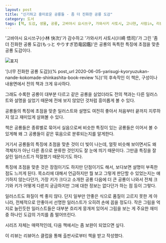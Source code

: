 ```yaml
---
layout: post
title: "신기하고 흥미로운 공룡들 - 좀 더 진화한 공룡 도감"
category: 도서
tags: [책, 도감, 생물, 공룡, 고바야시 요시쓰구, 가와사키 사토시, 고나현, 사람in, 리뷰어스 클럽, 서평]
---
```


'고바야시 요시쓰구(小林 快次)'가 감수하고
'가와사키 사토시(川崎 悟司)'가 그린
'좀 더 진화한 공룡 도감(もっと やりすぎ恐竜図鑑)'은
공룡의 독특한 특징에 초점을 맞춘 공룡 도감이다.

![표지](https://images2.imgbox.com/e5/b3/PSUqaNhL_o.jpg)

'[너무 진화한 공룡 도감]({% post_url 2020-06-05-yarisugi-kyoryuzukan-nande-kokomade-shinkashita-book-review %})'의 후속작인 이 책은,
구성이나 내용면에서 전의 책과 크게 유사하다.

그래도 수록한 공룡이 대부분 다르고
같은 공룡을 실었더라도 전의 책과는 다른 일러스트와 설명을 실었기 때문에
전에 보지 않았던 것처럼 흥미롭게 볼 수 있다.

공룡들의 특징에 초점을 맞춘 일러스트와 설명도 여전히 좋아서
처음부터 끝까지 지루하지 않고 재미있게 살펴볼 수 있다.

책은 공룡들은 종류별로 묶어서 실음으로써
비슷한 특징이 있는 공룡들은 이어서 볼 수 있게해
왜 그 공룡들이 같은 묶음으로 분류되는지를 알게한다.

거기서 공룡들의 특징에 초점을 맞춘 것이 더 빛이 나는데,
얼핏 비슷해 보이면서도 왜 객체차가 아닌 다른 종으로 분류한 것인지도 잘 눈에 띄기 때문이다.
그만큼 특징을 잘 살린 일러스트가 적절했기 때문이기도 하다.

특징에 초점을 맞춘 것은 장점이기도 하지만 단점이기도 해서,
보다보면 설명이 부족한 점도 느끼게 된다.
목소리에 대해서 언급하지만 뭘 보고 그렇게 판단할 수 있었는지는 얘기하지 않는다던가,
가장 키가 크다고 소개한 공룡 다음에 더 큰 공룡이 나와서
전체 크기와 키가 어떻게 다른지 궁금하지만 그에 대한 정보는 없다던가 하는 점 등이 그렇다.

일러스트도 화질이 썩 좋지 않다.
단지 일부만 안좋은 식으로 품질이 고르지 못한 게 아니라,
전체적으로 안좋아서 선명한 일러스트가 오히려 손에 꼽을 정도다.
작은 그림을 억지로 늘린듯한 일러스트들은 대부분 흐리게 뭉개져 있어서
그림을 보는 게 주요한 재미 중 하나인 도감의 가치를 좀 떨어뜨린다.

시리즈 자체는 매력적인데,
다음 책에서는 좀 보완이 되었으면 싶다.



<div class="im im-info">
이 리뷰는 리뷰어스 클럽을 통해 출판사로부터 책을 받고 작성했다.
</div>
